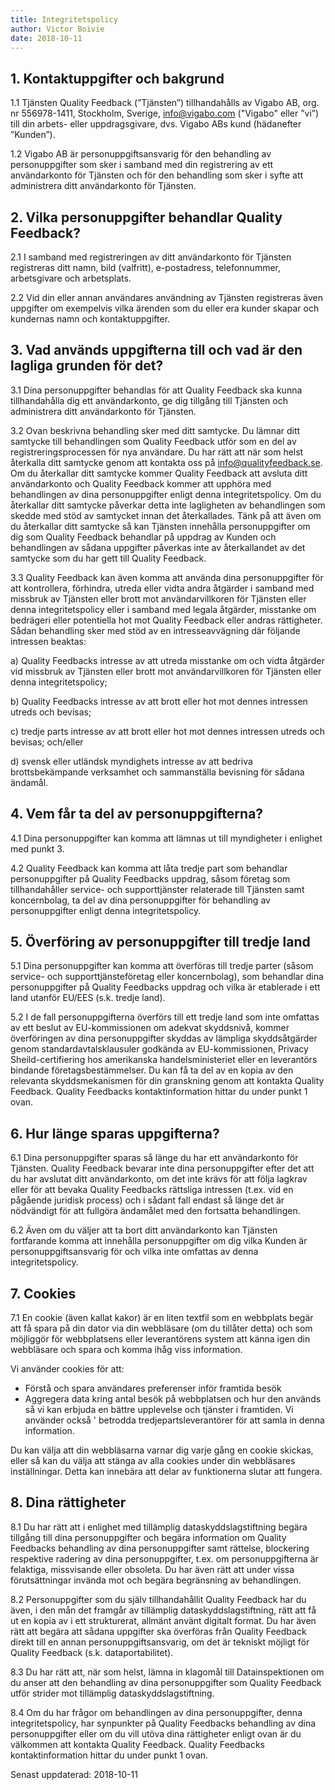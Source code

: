 ```yaml
---
title: Integritetspolicy
author: Victor Boivie
date: 2018-10-11
---
```

## 1. Kontaktuppgifter och bakgrund

1.1 Tjänsten Quality Feedback (”Tjänsten”) tillhandahålls av Vigabo AB, org. nr
556978-1411, Stockholm, Sverige, info@vigabo.com  ("Vigabo" eller ”vi”) till din
arbets- eller uppdragsgivare, dvs. Vigabo ABs kund (hädanefter ”Kunden”).

1.2 Vigabo AB är personuppgiftsansvarig för den behandling av personuppgifter 
som sker i samband med din registrering av ett användarkonto för Tjänsten och 
för den behandling som sker i syfte att administrera ditt användarkonto för 
Tjänsten.

## 2. Vilka personuppgifter behandlar Quality Feedback?

2.1 I samband med registreringen av ditt användarkonto för Tjänsten registreras 
ditt namn, bild (valfritt), e-postadress, telefonnummer, arbetsgivare och 
arbetsplats.

2.2 Vid din eller annan användares användning av Tjänsten registreras även 
uppgifter om exempelvis vilka ärenden som du eller era kunder skapar och 
kundernas namn och kontaktuppgifter.

## 3. Vad används uppgifterna till och vad är den lagliga grunden för det?

3.1 Dina personuppgifter behandlas för att Quality Feedback ska kunna 
tillhandahålla dig ett användarkonto, ge dig tillgång till Tjänsten och 
administrera ditt användarkonto för Tjänsten.

3.2 Ovan beskrivna behandling sker med ditt samtycke. Du lämnar ditt samtycke 
till behandlingen som Quality Feedback utför som en del av 
registreringsprocessen för nya användare. Du har rätt att när som helst 
återkalla ditt samtycke genom att kontakta oss på info@qualityfeedback.se. Om du
återkallar ditt samtycke kommer Quality Feedback att avsluta ditt användarkonto
och Quality Feedback kommer att upphöra med behandlingen av dina personuppgifter
enligt denna integritetspolicy. Om du återkallar ditt samtycke påverkar detta
inte lagligheten av behandlingen som skedde med stöd av samtycket innan det
återkallades. Tänk på att även om du återkallar ditt samtycke så kan Tjänsten
innehålla personuppgifter om dig som Quality Feedback behandlar på uppdrag av
Kunden och behandlingen av sådana uppgifter påverkas inte av återkallandet av
det samtycke som du har gett till Quality Feedback.

3.3 Quality Feedback kan även komma att använda dina personuppgifter för att
kontrollera, förhindra, utreda eller vidta andra åtgärder i samband med missbruk
av Tjänsten eller brott mot användarvillkoren för Tjänsten eller denna
integritetspolicy eller i samband med legala åtgärder, misstanke om bedrägeri
eller potentiella hot mot Quality Feedback eller andras rättigheter. Sådan
behandling sker med stöd av en intresseavvägning där följande intressen beaktas:

a) Quality Feedbacks intresse av att utreda misstanke om och vidta åtgärder vid
missbruk av Tjänsten eller brott mot användarvillkoren för Tjänsten eller denna
integritetspolicy;

b) Quality Feedbacks intresse av att brott eller hot mot dennes intressen utreds
och bevisas;

c) tredje parts intresse av att brott eller hot mot dennes intressen utreds och
bevisas; och/eller

d) svensk eller utländsk myndighets intresse av att bedriva brottsbekämpande
verksamhet och sammanställa bevisning för sådana ändamål.

## 4. Vem får ta del av personuppgifterna?

4.1 Dina personuppgifter kan komma att lämnas ut till myndigheter i enlighet med
punkt 3.

4.2 Quality Feedback kan komma att låta tredje part som behandlar 
personuppgifter på Quality Feedbacks uppdrag, såsom företag som tillhandahåller
service- och supporttjänster relaterade till Tjänsten samt koncernbolag, ta del
av dina personuppgifter för behandling av personuppgifter enligt denna
integritetspolicy.

## 5. Överföring av personuppgifter till tredje land

5.1 Dina personuppgifter kan komma att överföras till tredje parter (såsom
service- och supporttjänsteföretag eller koncernbolag), som behandlar dina
personuppgifter på Quality Feedbacks uppdrag och vilka är etablerade i ett land
utanför EU/EES (s.k. tredje land).

5.2 I de fall personuppgifterna överförs till ett tredje land som inte omfattas
av ett beslut av EU-kommissionen om adekvat skyddsnivå, kommer överföringen av
dina personuppgifter skyddas av lämpliga skyddsåtgärder genom 
standardavtalsklausuler godkända av EU-kommissionen, Privacy Sheild-certifiering
hos amerikanska handelsministeriet eller en leverantörs bindande 
företagsbestämmelser. Du kan få ta del av en kopia av den relevanta 
skyddsmekanismen för din granskning genom att kontakta Quality Feedback. Quality
Feedbacks kontaktinformation hittar du under punkt 1 ovan.

## 6. Hur länge sparas uppgifterna?

6.1 Dina personuppgifter sparas så länge du har ett användarkonto för Tjänsten.
Quality Feedback bevarar inte dina personuppgifter efter det att du har avslutat
ditt användarkonto, om det inte krävs för att följa lagkrav eller för att bevaka
Quality Feedbacks rättsliga intressen (t.ex. vid en pågående juridisk process)
och i sådant fall endast så länge det är nödvändigt för att fullgöra ändamålet
med den fortsatta behandlingen.

6.2 Även om du väljer att ta bort ditt användarkonto kan Tjänsten fortfarande
komma att innehålla personuppgifter om dig vilka Kunden är 
personuppgiftsansvarig för och vilka inte omfattas av denna integritetspolicy.

## 7. Cookies

7.1 En cookie (även kallat kakor) är en liten textfil som en webbplats begär att
få spara på din dator via din webbläsare (om du tillåter detta) och som
möjliggör för webbplatsens eller leverantörens system att känna igen din
webbläsare och spara och komma ihåg viss information. 

Vi använder cookies för att:

* Förstå och spara användares preferenser inför framtida besök
* Aggregera data kring antal besök på webbplatsen och hur den används så vi kan
  erbjuda en bättre upplevelse och tjänster i framtiden. Vi använder också '
  betrodda tredjepartsleverantörer för att samla in denna information.

Du kan välja att din webbläsarna varnar dig varje gång en cookie skickas, eller
så kan du välja att stänga av alla cookies under din webbläsares inställningar. 
Detta kan innebära att delar av funktionerna slutar att fungera.

## 8. Dina rättigheter

8.1 Du har rätt att i enlighet med tillämplig dataskyddslagstiftning begära 
tillgång till dina personuppgifter och begära information om Quality Feedbacks
behandling av dina personuppgifter samt rättelse, blockering respektive radering
av dina personuppgifter, t.ex. om personuppgifterna är felaktiga, missvisande
eller obsoleta. Du har även rätt att under vissa förutsättningar invända mot och
begära begränsning av behandlingen.

8.2 Personuppgifter som du själv tillhandahållit Quality Feedback har du även, i
den mån det framgår av tillämplig dataskyddslagstiftning, rätt att få ut en 
kopia av i ett strukturerat, allmänt använt digitalt format. Du har även rätt 
att begära att sådana uppgifter ska överföras från Quality Feedback direkt till
en annan personuppgiftsansvarig, om det är tekniskt möjligt för Quality Feedback
(s.k. dataportabilitet).

8.3 Du har rätt att, när som helst, lämna in klagomål till Datainspektionen om 
du anser att den behandling av dina personuppgifter som Quality Feedback utför
strider mot tillämplig dataskyddslagstiftning.

8.4 Om du har frågor om behandlingen av dina personuppgifter, denna
integritetspolicy, har synpunkter på Quality Feedbacks behandling av dina
personuppgifter eller om du vill utöva dina rättigheter enligt ovan är du
välkommen att kontakta Quality Feedback. Quality Feedbacks kontaktinformation
hittar du under punkt 1 ovan.

Senast uppdaterad: 2018-10-11

 

